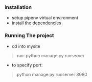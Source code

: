 ### Installation
- setup pipenv virtual environment
- install the dependencies

### Running The project
- cd into mysite 
> run: python manage.py runserver
- to specify port:
> python manage.py runserver 8080
